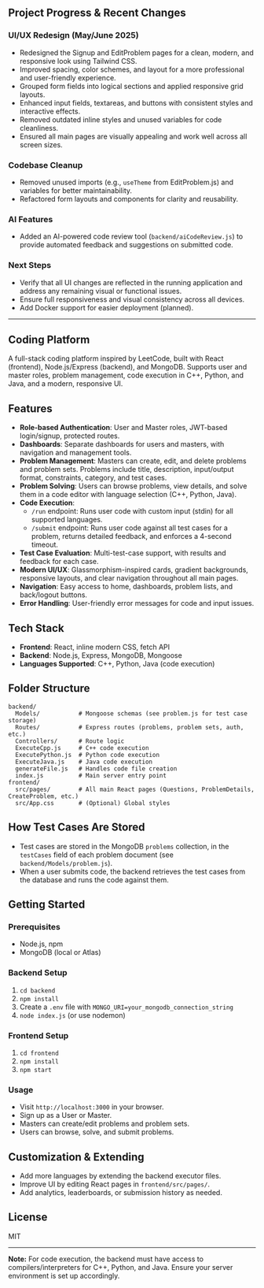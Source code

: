 ## Project Progress & Recent Changes

### UI/UX Redesign (May/June 2025)
- Redesigned the Signup and EditProblem pages for a clean, modern, and responsive look using Tailwind CSS.
- Improved spacing, color schemes, and layout for a more professional and user-friendly experience.
- Grouped form fields into logical sections and applied responsive grid layouts.
- Enhanced input fields, textareas, and buttons with consistent styles and interactive effects.
- Removed outdated inline styles and unused variables for code cleanliness.
- Ensured all main pages are visually appealing and work well across all screen sizes.

### Codebase Cleanup
- Removed unused imports (e.g., `useTheme` from EditProblem.js) and variables for better maintainability.
- Refactored form layouts and components for clarity and reusability.

### AI Features
- Added an AI-powered code review tool (`backend/aiCodeReview.js`) to provide automated feedback and suggestions on submitted code.

### Next Steps
- Verify that all UI changes are reflected in the running application and address any remaining visual or functional issues.
- Ensure full responsiveness and visual consistency across all devices.
- Add Docker support for easier deployment (planned).

---

## Coding Platform

A full-stack coding platform inspired by LeetCode, built with React (frontend), Node.js/Express (backend), and MongoDB. Supports user and master roles, problem management, code execution in C++, Python, and Java, and a modern, responsive UI.

## Features

- **Role-based Authentication**: User and Master roles, JWT-based login/signup, protected routes.
- **Dashboards**: Separate dashboards for users and masters, with navigation and management tools.
- **Problem Management**: Masters can create, edit, and delete problems and problem sets. Problems include title, description, input/output format, constraints, category, and test cases.
- **Problem Solving**: Users can browse problems, view details, and solve them in a code editor with language selection (C++, Python, Java).
- **Code Execution**: 
  - `/run` endpoint: Runs user code with custom input (stdin) for all supported languages.
  - `/submit` endpoint: Runs user code against all test cases for a problem, returns detailed feedback, and enforces a 4-second timeout.
- **Test Case Evaluation**: Multi-test-case support, with results and feedback for each case.
- **Modern UI/UX**: Glassmorphism-inspired cards, gradient backgrounds, responsive layouts, and clear navigation throughout all main pages.
- **Navigation**: Easy access to home, dashboards, problem lists, and back/logout buttons.
- **Error Handling**: User-friendly error messages for code and input issues.

## Tech Stack
- **Frontend**: React, inline modern CSS, fetch API
- **Backend**: Node.js, Express, MongoDB, Mongoose
- **Languages Supported**: C++, Python, Java (code execution)

## Folder Structure
```
backend/
  Models/           # Mongoose schemas (see problem.js for test case storage)
  Routes/           # Express routes (problems, problem sets, auth, etc.)
  Controllers/      # Route logic
  ExecuteCpp.js     # C++ code execution
  ExecutePython.js  # Python code execution
  ExecuteJava.js    # Java code execution
  generateFile.js   # Handles code file creation
  index.js          # Main server entry point
frontend/
  src/pages/        # All main React pages (Questions, ProblemDetails, CreateProblem, etc.)
  src/App.css       # (Optional) Global styles
```

## How Test Cases Are Stored
- Test cases are stored in the MongoDB `problems` collection, in the `testCases` field of each problem document (see `backend/Models/problem.js`).
- When a user submits code, the backend retrieves the test cases from the database and runs the code against them.

## Getting Started

### Prerequisites
- Node.js, npm
- MongoDB (local or Atlas)

### Backend Setup
1. `cd backend`
2. `npm install`
3. Create a `.env` file with `MONGO_URI=your_mongodb_connection_string`
4. `node index.js` (or use nodemon)

### Frontend Setup
1. `cd frontend`
2. `npm install`
3. `npm start`

### Usage
- Visit `http://localhost:3000` in your browser.
- Sign up as a User or Master.
- Masters can create/edit problems and problem sets.
- Users can browse, solve, and submit problems.

## Customization & Extending
- Add more languages by extending the backend executor files.
- Improve UI by editing React pages in `frontend/src/pages/`.
- Add analytics, leaderboards, or submission history as needed.

## License
MIT

---
**Note:** For code execution, the backend must have access to compilers/interpreters for C++, Python, and Java. Ensure your server environment is set up accordingly.
